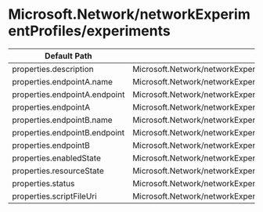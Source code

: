 # Microsoft.Network/networkExperimentProfiles/experiments

| Default Path | Alias |
|---|---|
| properties.description | Microsoft.Network/networkExperimentProfiles/experiments/description |
| properties.endpointA.name | Microsoft.Network/networkExperimentProfiles/experiments/endpointA.name |
| properties.endpointA.endpoint | Microsoft.Network/networkExperimentProfiles/experiments/endpointA.endpoint |
| properties.endpointA | Microsoft.Network/networkExperimentProfiles/experiments/endpointA |
| properties.endpointB.name | Microsoft.Network/networkExperimentProfiles/experiments/endpointB.name |
| properties.endpointB.endpoint | Microsoft.Network/networkExperimentProfiles/experiments/endpointB.endpoint |
| properties.endpointB | Microsoft.Network/networkExperimentProfiles/experiments/endpointB |
| properties.enabledState | Microsoft.Network/networkExperimentProfiles/experiments/enabledState |
| properties.resourceState | Microsoft.Network/networkExperimentProfiles/experiments/resourceState |
| properties.status | Microsoft.Network/networkExperimentProfiles/experiments/status |
| properties.scriptFileUri | Microsoft.Network/networkExperimentProfiles/experiments/scriptFileUri |

